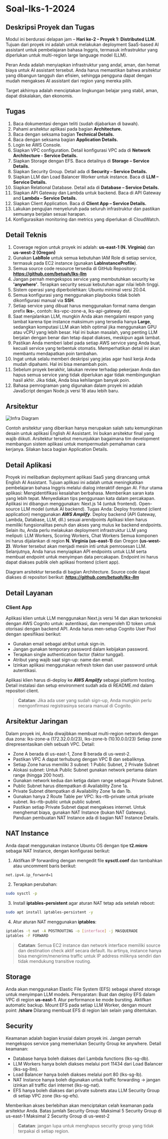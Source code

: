 # Soal-lks-1-2024

## Deskripsi Proyek dan Tugas

Modul ini berdurasi delapan jam – **Hari ke-2 – Proyek 1: Distributed LLM.**
Tujuan dari proyek ini adalah untuk melakukan deployment SaaS-based AI assistant untuk pembelajaran bahasa Inggris, termasuk infrastruktur yang diperlukan untuk multi-region large language model (LLM).

Peran Anda adalah menyiapkan infrastruktur yang andal, aman, dan hemat biaya untuk AI assistant tersebut. Anda harus memastikan bahwa arsitektur yang dibangun tangguh dan efisien, sehingga pengguna dapat dengan mudah mengakses AI assistant dari region yang mereka pilih.

Target akhirnya adalah menciptakan lingkungan belajar yang stabil, aman, dapat diskalakan, dan ekonomis.


## Tugas

1. Baca dokumentasi dengan teliti (sudah dijabarkan di bawah).
2. Pahami arsitektur aplikasi pada bagian **Architecture.**
3. Baca dengan seksama bagian **Technical Details.**
4. Baca dengan seksama bagian **Application Details.**
5. Login ke AWS Console.
6. Siapkan VPC configuration. Detail konfigurasi VPC ada di **Network Architecture - Service Details.**
7. Siapkan Storage dengan EFS. Baca detailnya di **Storage – Service Details.**
8. Siapkan Security Group. Detail ada di **Security – Service Details.**
9. Siapkan LLM dan Load Balancer Worker untuk instance. Baca di **LLM – Service Details.**
10. Siapkan Relational Database. Detail ada di **Database – Service Details.**
11. Siapkan API Gateway dan Lambda untuk backend. Baca di API Gateway and **Lambda – Service Details.**
12. Siapkan Client Application. Baca di **Client App – Service Details.**
13. Lakukan pengujian menyeluruh pada seluruh infrastruktur dan pastikan semuanya berjalan sesuai harapan.
14. Konfigurasikan monitoring dan metrics yang diperlukan di CloudWatch.

## Detail Teknis

1. Coverage region untuk proyek ini adalah: **us-east-1 (N. Virginia)** dan **us-west-2 (Oregon)**
2. Gunakan **LabRole** untuk semua kebutuhan IAM Role di setiap service, termasuk pada EC2 instance (gunakan **LabInstanceProfile**).
3. Semua source code resource tersedia di GitHub Repository: **https://github.com/betuah/lks-llm**
4. Jangan pernah mengekspos service yang membutuhkan security ke **'anywhere'**. Terapkan security sesuai kebutuhan agar nilai lebih tinggi.
5. Sistem operasi yang diperbolehkan: Ubuntu minimal versi 20.04.
6. Semua konfigurasi yang menggunakan playbooks tidak boleh dikonfigurasi manual via **SSH**.
7. Setiap service yang dibuat harus menggunakan format nama dengan prefix **lks-**, contoh: lks-vpc-zone-a, lks-api-gateway dst.
8. Saat menjalankan LLM, mungkin Anda akan mengalami respon yang lambat karena tipe instance maksimum yang tersedia hanya **Large**, sedangkan komputasi LLM akan lebih optimal jika menggunakan GPU atau vCPU yang lebih besar. Hal ini bukan masalah, yang penting LLM berjalan dengan benar dan tetap dapat diakses, meskipun agak lambat.
9. Pastikan Anda memberi label pada setiap AWS service yang Anda buat, kecuali service yang terbentuk otomatis. Memperhatikan detail ini akan membantu mendapatkan poin tambahan.
10. Ingat untuk selalu memberi deskripsi yang jelas agar hasil kerja Anda mudah dipahami. Hal ini bisa menambah poin.
11. Sebelum proyek berakhir, lakukan review terhadap pekerjaan Anda dan hapus semua service yang tidak diperlukan agar tidak membingungkan hasil akhir. Jika tidak, Anda bisa kehilangan banyak poin.
12. Bahasa pemrograman yang digunakan dalam proyek ini adalah JavaScript dengan Node.js versi 18 atau lebih baru.

## Arsitektur

![Infra Diagram](https://github.com/Ramdan241004/Soal-lks-1-2024/blob/main/Modul%201%20%E2%80%93%20Distributed%20LLM.png) 

Contoh arsitektur yang diberikan hanya merupakan salah satu kemungkinan desain untuk aplikasi English AI Assistant. Ini bukan arsitektur final yang wajib diikuti. Arsitektur tersebut menunjukkan bagaimana tim development membangun sistem aplikasi untuk mempermudah pemahaman cara kerjanya. Silakan baca bagian Application Details.

## Detail Aplikasi

Proyek ini melibatkan deployment aplikasi SaaS yang dirancang untuk English AI Assistant. Tujuan aplikasi ini adalah untuk meningkatkan pembelajaran bahasa Inggris melalui dialog interaktif dengan AI. Fitur utama aplikasi: Mengidentifikasi kesalahan berbahasa. Memberikan saran kata yang lebih tepat. Menyediakan tips penggunaan kata dalam percakapan. Aplikasi ini dibangun menggunakan: Next.js 14 (untuk frontend). Open-source LLM model (untuk AI backend). Tugas Anda: Deploy frontend (client application) menggunakan ***AWS Amplify***. Deploy backend (API Gateway, Lambda, Database, LLM, dll.) sesuai arendpoints Aplikasi klien harus memiliki fungsionalitas penuh dan akses yang mulus ke backend endpoints. Selain itu, Anda perlu melakukan deployment infrastruktur LLM yang meliputi: LLM Workers, Scoring Workers, Chat Workers Semua komponen ini harus dijalankan di region **N. Virginia (us-east-1)** dan Oregon **(us-west-2)**. Worker tersebut akan menjadi mesin inti untuk pemrosesan LLM. Selanjutnya, Anda harus menyiapkan API endpoints untuk LLM serta membuat endpoint untuk menyimpan data percakapan. Endpoint ini harus dapat diakses publik oleh aplikasi frontend (client app).

Diagram arsitektur tersedia di bagian Architecture. Source code dapat diakses di repositori berikut: ***https://github.com/betuah/lks-llm***

## Detail Layanan

### Client App

Aplikasi klien untuk LLM menggunakan Next.js versi 14 dan akan terkoneksi dengan AWS Cognito untuk: autentikasi, dan memperoleh ID token untuk otorisasi dengan backend API. Anda harus men-setup Cognito User Pool dengan spesifikasi berikut:

- Gunakan email sebagai atribut untuk sign-in.
- Jangan gunakan temporary password dalam kebijakan password.
- Terapkan single authentication factor (faktor tunggal).
- Atribut yang wajib saat sign-up: name dan email.
- Izinkan aplikasi menggunakan refresh token dan user password untuk autentikasi.

Aplikasi klien harus di-deploy ke ***AWS Amplify*** sebagai platform hosting. Detail instalasi dan setup environment sudah ada di README.md dalam repositori client.

> **Catatan**: Jika ada user yang sudah sign-up, Anda mungkin perlu mengonfirmasi registrasinya secara manual di Cognito.

## Arsitektur Jaringan

Dalam proyek ini, Anda diwajibkan membuat multi-region network dengan dua zona: lks-zone-a (172.32.0.0/23), lks-zone-b (10.10.0.0/23) Setiap zone direpresentasikan oleh sebuah VPC. Detail:

- Zone A berada di us-east-1, Zone B berada di us-west-2.
- Pastikan VPC A dapat terhubung dengan VPC B dan sebaliknya.
- Setiap Zone harus memiliki 3 subnet: 1 Public Subnet, 2 Private Subnet
- Alokasi subnet: Untuk Public Subnet gunakan network pertama dalam range (hingga 200 host).
- Gunakan network kedua dan ketiga dalam range sebagai Private Subnet.
- Public Subnet harus ditempatkan di Availability Zone 1a.
- Private Subnet ditempatkan di Availability Zone 1a dan 1b.
- Gunakan hanya 2 Route Table per VPC: lks-rtb-private untuk private subnet. lks-rtb-public untuk public subnet.
- Pastikan setiap Private Subnet dapat mengakses internet. Untuk menghemat biaya, gunakan NAT Instance (bukan NAT Gateway). Panduan pembuatan NAT Instance ada di bagian NAT Instance Details.

## NAT Instance

Anda dapat menggunakan instance Ubuntu OS dengan tipe **t2.micro** sebagai NAT Instance, dengan konfigurasi berikut:
1. Aktifkan IP forwarding dengan mengedit file **sysctl.conf** dan tambahkan atau uncomment baris berikut:
```sh
net.ipv4.ip_forward=1
```
2. Terapkan perubahan:
```sh
sudo sysctl -p
```
3. Install **iptables-persistent** agar aturan NAT tetap ada setelah reboot:
```sh
sudo apt install iptables-persistent -y
```
4. Atur aturan NAT menggunakan **iptables**:
```sh
iptables -t nat -A POSTROUTING -o [interface] -j MASQUERADE
iptables -F FORWARD
```

> **Catatan**: Semua EC2 instance dan network interface memiliki source dan destination check aktif secara default. Itu artinya, instance hanya bisa mengirim/menerima traffic untuk IP address miliknya sendiri dan tidak mendukung transitive routing.


## Storage

Anda akan menggunakan Elastic File System (EFS) sebagai shared storage untuk menyimpan LLM models. Persyaratan: Buat dan deploy EFS dalam VPC di region **us-east-1**. Atur performance ke mode bursting. Aktifkan automatic backup. Mount EFS pada setiap LLM Worker, dengan mount point: **/share** Dilarang membuat EFS di region lain selain yang ditentukan.

## Security

Keamanan adalah bagian krusial dalam proyek ini. Jangan pernah mengekspos service yang memerlukan Security Group ke anywhere. Detail keamanan:

- Database hanya boleh diakses dari Lambda functions (lks-sg-db).
- LLM Workers hanya boleh diakses melalui port 11434 dari Load Balancer (lks-sg-llm).
- Load Balancer hanya boleh diakses melalui port 80 (lks-sg-lb).
- NAT Instance hanya boleh digunakan untuk traffic forwarding → jangan izinkan all traffic dari internet (lks-sg-nat).
- EFS hanya boleh diakses dari private subnets atau LLM Security Group di setiap VPC zone (lks-sg-efs).


Memberikan akses berlebihan akan menciptakan celah keamanan pada arsitektur Anda. Batas jumlah Security Group: Maksimal 5 Security Group di us-east-1 Maksimal 2 Security Group di us-west-2

> **Catatan**: jangan lupa untuk menghapus security group yang tidak terpakai di setiap region.
